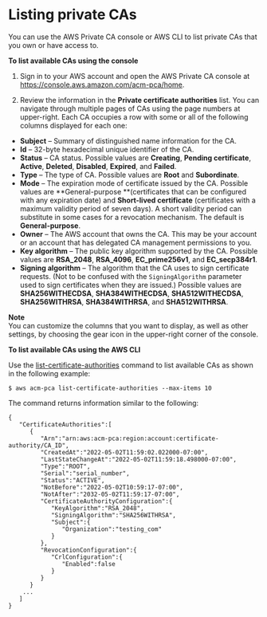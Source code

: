 # Listing private CAs<a name="list-CAs"></a>

You can use the AWS Private CA console or AWS CLI to list private CAs that you own or have access to\.

**To list available CAs using the console**

1. Sign in to your AWS account and open the AWS Private CA console at [https://console\.aws\.amazon\.com/acm\-pca/home](https://console.aws.amazon.com/acm-pca/home)\.

1. Review the information in the **Private certificate authorities** list\. You can navigate through multiple pages of CAs using the page numbers at upper\-right\. Each CA occupies a row with some or all of the following columns displayed for each one: 
+ **Subject** – Summary of distinguished name information for the CA\.
+ **Id** – 32\-byte hexadecimal unique identifier of the CA\.
+ **Status** – CA status\. Possible values are **Creating**, **Pending certificate**, **Active**, **Deleted**, **Disabled**, **Expired**, and **Failed**\.
+ **Type** – The type of CA\. Possible values are **Root** and **Subordinate**\.
+ **Mode** – The expiration mode of certificate issued by the CA\. Possible values are **General\-purpose **\(certificates that can be configured with any expiration date\) and **Short\-lived certificate** \(certificates with a maximum validity period of seven days\)\. A short validity period can substitute in some cases for a revocation mechanism\. The default is **General\-purpose**\.
+ **Owner** – The AWS account that owns the CA\. This may be your account or an account that has delegated CA management permissions to you\.
+ **Key algorithm** – The public key algorithm supported by the CA\. Possible values are **RSA\_2048**, **RSA\_4096**, **EC\_prime256v1**, and **EC\_secp384r1**\.
+ **Signing algorithm** – The algorithm that the CA uses to sign certificate requests\. \(Not to be confused with the `SigningAlgorithm` parameter used to sign certificates when they are issued\.\) Possible values are **SHA256WITHECDSA**, **SHA384WITHECDSA**, **SHA512WITHECDSA**, **SHA256WITHRSA**, **SHA384WITHRSA**, and **SHA512WITHRSA**\.

**Note**  
You can customize the columns that you want to display, as well as other settings, by choosing the gear icon in the upper\-right corner of the console\. 

**To list available CAs using the AWS CLI**

Use the [list\-certificate\-authorities](https://docs.aws.amazon.com/cli/latest/reference/acm-pca/list-certificate-authorities.html) command to list available CAs as shown in the following example:

```
$ aws acm-pca list-certificate-authorities --max-items 10
```

The command returns information similar to the following:

```
{
   "CertificateAuthorities":[
      {
         "Arn":"arn:aws:acm-pca:region:account:certificate-authority/CA_ID",
         "CreatedAt":"2022-05-02T11:59:02.022000-07:00",
         "LastStateChangeAt":"2022-05-02T11:59:18.498000-07:00",
         "Type":"ROOT",
         "Serial":"serial_number",
         "Status":"ACTIVE",
         "NotBefore":"2022-05-02T10:59:17-07:00",
         "NotAfter":"2032-05-02T11:59:17-07:00",
         "CertificateAuthorityConfiguration":{
            "KeyAlgorithm":"RSA_2048",
            "SigningAlgorithm":"SHA256WITHRSA",
            "Subject":{
               "Organization":"testing_com"
            }
         },
         "RevocationConfiguration":{
            "CrlConfiguration":{
               "Enabled":false
            }
         }
      }
	...
   ]
}
```